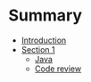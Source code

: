 # Summary

* [Introduction](README.md)
* [Section 1](newfile.md)
   * [Java](section1/java.md)
   * [Code review](section1/code_review.md)

